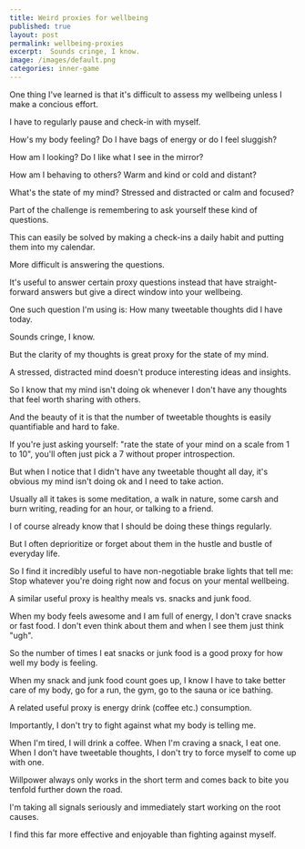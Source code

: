 ```yaml
---
title: Weird proxies for wellbeing
published: true
layout: post
permalink: wellbeing-proxies
excerpt:  Sounds cringe, I know.
image: /images/default.png
categories: inner-game
---
```


One thing I've learned is that it's difficult to assess my wellbeing unless I make a concious effort. 

I have to regularly pause and check-in with myself.

How's my body feeling? Do I have bags of energy or do I feel sluggish?

How am I looking? Do I like what I see in the mirror?

How am I behaving to others? Warm and kind or cold and distant?

What's the state of my mind? Stressed and distracted or calm and focused?

Part of the challenge is remembering to ask yourself these kind of questions.

This can easily be solved by making a check-ins a daily habit and putting them into my calendar.

More difficult is answering the questions.

It's useful to answer certain proxy questions instead that have straight-forward answers but give a direct window into your wellbeing.

One such question I'm using is: How many tweetable thoughts did I have today.

Sounds cringe, I know.

But the clarity of my thoughts is great proxy for the state of my mind.

A stressed, distracted mind doesn't produce interesting ideas and insights.

So I know that my mind isn't doing ok whenever I don't have any thoughts that feel worth sharing with others.

And the beauty of it is that the number of tweetable thoughts is easily quantifiable and hard to fake.

If you're just asking yourself: "rate the state of your mind on a scale from 1 to 10", you'll often just pick a 7 without proper introspection.

But when I notice that I didn't have any tweetable thought all day, it's obvious my mind isn't doing ok and I need to take action.

Usually all it takes is some meditation, a walk in nature, some carsh and burn writing, reading for an hour, or talking to a friend.

I of course already know that I should be doing these things regularly.

But I often deprioritize or forget about them in the hustle and bustle of everyday life.

So I find it incredibly useful to have non-negotiable brake lights that tell me: Stop whatever you're doing right now and focus on your mental wellbeing.

A similar useful proxy is healthy meals vs. snacks and junk food.

When my body feels awesome and I am full of energy, I don't crave snacks or fast food. I don't even think about them and when I see them just think "ugh". 

So the number of times I eat snacks or junk food is a good proxy for how well my body is feeling.

When my snack and junk food count goes up, I know I have to take better care of my body, go for a run, the gym, go to the sauna or ice bathing.

A related useful proxy is energy drink (coffee etc.) consumption.

Importantly, I don't try to fight against what my body is telling me. 

When I'm tired, I will drink a coffee. When I'm craving a snack, I eat one. When I don't have tweetable thoughts, I don't try to force myself to come up with one.

Willpower always only works in the short term and comes back to bite you tenfold further down the road.

I'm taking all signals seriously and immediately start working on the root causes.

I find this far more effective and enjoyable than fighting against myself.